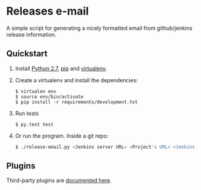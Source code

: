 # Releases e-mail

A simple script for generating a nicely formatted email from github/jenkins
release information.

## Quickstart

1. Install [Python 2.7](http://www.python.org/download/releases/2.7/), [pip](http://www.pip-installer.org/en/latest/installing.html) and [virtualenv](http://www.virtualenv.org/en/latest/virtualenv.html#installation).
2. Create a virtualenv and install the dependencies:

    ```shell
    $ virtualen env
    $ source env/bin/activate
    $ pip install -r requirements/development.txt
    ```

3. Run tests

    ```
    $ py.test test
    ```

4. Or run the program. Inside a git repo:

    ```bash
    $ ./release-email.py <Jenkins server URL> <Project's URL> <Jenkins job name>
    ```

## Plugins

Third-party plugins are [documented here](plugins.md).
